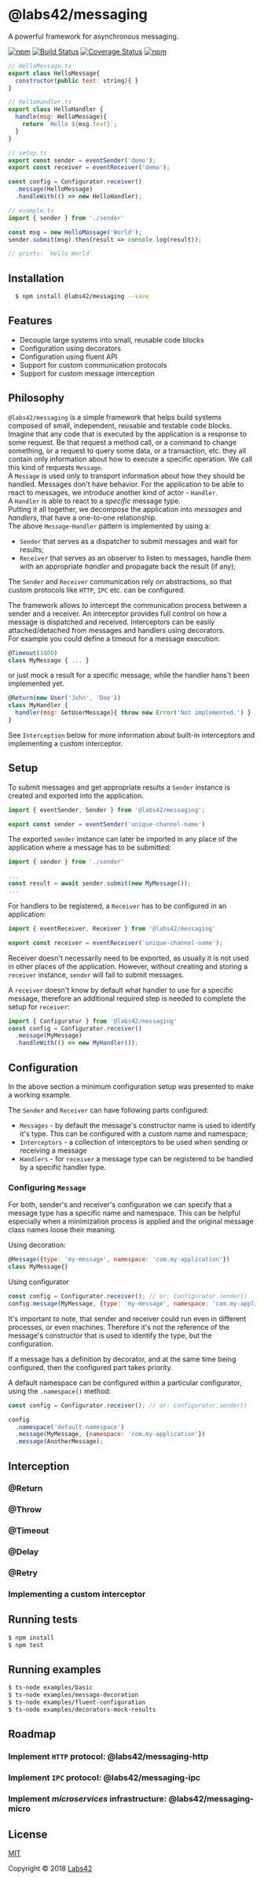 @labs42/messaging
========
A powerful framework for asynchronous messaging.


[![npm](https://img.shields.io/npm/v/@labs42/messaging.svg)](https://www.npmjs.com/package/@labs42/messaging)
[![Build Status](https://travis-ci.org/labs42io/messaging.svg?branch=master)](https://travis-ci.org/labs42io/messaging)
[![Coverage Status](https://coveralls.io/repos/github/labs42io/messaging/badge.svg)](https://coveralls.io/github/labs42io/messaging)
[![npm](https://img.shields.io/npm/l/@labs42/messaging.svg)](https://github.com/labs42io/messaging)

```javascript
// HelloMessage.ts
export class HelloMessage{
  constructor(public text: string){ }
}
```

```javascript
// HelloHandler.ts
export class HelloHandler {
  handle(msg: HelloMessage){
    return `Hello ${msg.text}`;
  }
}
```

```javascript
// setup.ts
export const sender = eventSender('demo');
export const receiver = eventReceiver('demo');

const config = Configurator.receiver()
  .message(HelloMessage)
  .handleWith(() => new HelloHandler);
```

```javascript
// example.ts
import { sender } from './sender'

const msg = new HelloMassage('World');
sender.submit(msg).then(result => console.log(result));

// prints: `Hello World`
```

## Installation
```bash
  $ npm install @labs42/messaging --save
```

## Features
* Decouple large systems into small, reusable code blocks
* Configuration using decorators
* Configuration using fluent API
* Support for custom communication protocols
* Support for custom message interception

## Philosophy
`@labs42/messaging` is a simple framework that helps build systems composed of small, independent, reusable and testable code blocks.  
Imagine that any code that is executed by the application is a response to some request. Be that request a method call, or a command to change something, or a request to query some data, or a transaction, etc. they all contain only information about how to execute a specific operation. We call this kind of requests `Message`.  
A `Message` is used only to transport information about how they should be handled. Messages don't have behavior.
For the application to be able to react to messages, we introduce another kind of actor - `Handler`.  
A `Handler` is able to react to a *specific* message type.  
Putting it all together, we decompose the application into *messages* and *handlers*, that have a one-to-one relationship.  
The above `Message`-`Handler` pattern is implemented by using a:
* `Sender` that serves as a dispatcher to submit messages and wait for results;
* `Receiver` that serves as an observer to listen to messages, handle them with an appropriate *handler* and propagate back the result (if any);

The `Sender` and `Receiver` communication rely on abstractions, so that custom protocols like `HTTP`, `IPC` etc. can be configured.

The framework allows to intercept the communication process between a sender and a receiver. An interceptor provides full control on how a message is dispatched and received.
Interceptors can be easily attached/detached from messages and handlers using decorators.  
For example you could define a timeout for a message execution:
```javascript
@Timeout(1000)
class MyMessage { ... }
```

or just mock a result for a specific message, while the handler hans't been implemented yet.

```javascript
@Return(new User('John', 'Doe'))
class MyHandler {
  handler(msg: GetUserMessage){ throw new Error('Not implemented.') }
}
```
See `Interception` below for more information about built-in interceptors and implementing a custom interceptor.


## Setup
To submit messages and get appropriate results a `Sender` instance is created and exported into the application.

```javascript
import { eventSender, Sender } from '@labs42/messaging';

export const sender = eventSender('unique-channel-name')
```

The exported `sender` instance can later be imported in any place of the application where a message has to be submitted:

```javascript
import { sender } from './sender'

...
const result = await sender.submit(new MyMessage());
...
```

For handlers to be registered, a `Receiver` has to be configured in an application:

```javascript
import { eventReceiver, Receiver } from '@labs42/messaging'

export const receiver = eventReceiver('unique-channel-name'); 
```

Receiver doesn't necessarily need to be exported, as usually it is not used in other places of the application. However, without creating and storing a `receiver` instance, `sender` will fail to submit messages.

A `receiver` doesn't know by default what handler to use for a specific message, therefore an additional required step is needed to complete the setup for `receiver`:
``` javascript
import { Configurator } from '@labs42/messaging'
const config = Configurator.receiver()
  .message(MyMessage)
  .handleWith(() => new MyHandler());
```

## Configuration
In the above section a minimum configuration setup was presented to make a working example.

The `Sender` and `Receiver` can have following parts configured:
* `Messages` - by default the message's constructor name is used to identify it's type. This can be configured with a custom name and namespace;
* `Interceptors` - a collection of interceptors to be used when sending or receiving a message
* `Handlers` - for `receiver` a message type can be registered to be handled by a specific handler type.

### Configuring `Message`
For both, sender's and receiver's configuration we can specify that a message type has a specific name and namespace. This can be helpful especially when a minimization process is applied and the original message class names loose their meaning. 

Using decoration:
```javascript
@Message({type: 'my-message', namespace: 'com.my-application'})
class MyMessage{}

```

Using configurator
```javascript
const config = Configurator.receiver(); // or: Configurator.sender()
config.message(MyMessage, {type: 'my-message', namespace: 'com.my-application'});

```

It's important to note, that sender and receiver could run even in different processes, or even machines. Therefore it's not the reference of the message's constructor that is used to identify the type, but the configuration.

If a message has a definition by decorator, and at the same time being configured, then the configured part takes priority.

A default namespace can be configured within a particular configurator, using the `.namespace()` method:
```javascript
const config = Configurator.receiver(); // or: Configurator.sender()

config
  .namespace('default-namespace')
  .message(MyMessage, {namespace: 'com.my-application'})
  .message(AnotherMessage);
```

## Interception

### @Return

### @Throw

### @Timeout

### @Delay

### @Retry

### Implementing a custom interceptor

## Running tests
```bash
$ npm install
$ npm test
```

## Running examples
```bash
$ ts-node examples/basic
$ ts-node examples/message-decoration
$ ts-node examples/fluent-configuration
$ ts-node examples/decorators-mock-results
```

## Roadmap
### Implement `HTTP` protocol: @labs42/messaging-http
### Implement `IPC` protocol: @labs42/messaging-ipc
### Implement *microservices* infrastructure: @labs42/messaging-micro

## License
[MIT](LICENSE)

Copyright © 2018 [Labs42](https://labs42.io/)